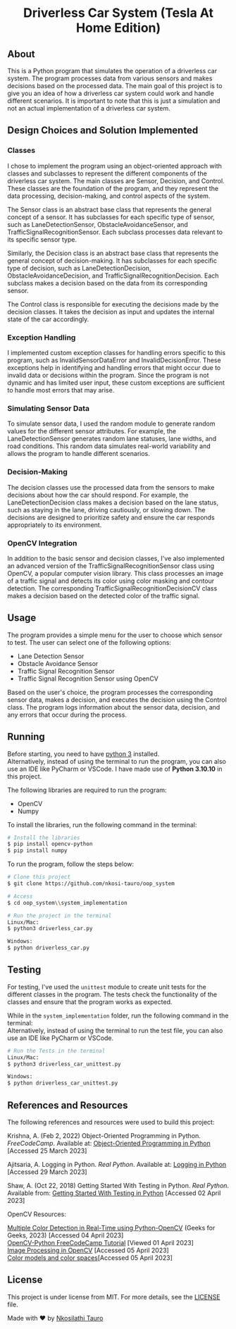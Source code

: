 <h1 align="center">Driverless Car System (Tesla At Home Edition)</h1>



## About
This is a Python program that simulates the operation of a driverless car system. The program processes data from various sensors and makes decisions based on the processed data. The main goal of this project is to give you an idea of how a driverless car system could work and handle different scenarios. It is important to note that this is just a simulation and not an actual implementation of a driverless car system.

## Design Choices and Solution Implemented ##  

### Classes ## 

I chose to implement the program using an object-oriented approach with classes and subclasses to represent the different components of the driverless car system. The main classes are Sensor, Decision, and Control. These classes are the foundation of the program, and they represent the data processing, decision-making, and control aspects of the system.

The Sensor class is an abstract base class that represents the general concept of a sensor. It has subclasses for each specific type of sensor, such as LaneDetectionSensor, ObstacleAvoidanceSensor, and TrafficSignalRecognitionSensor. Each subclass processes data relevant to its specific sensor type.

Similarly, the Decision class is an abstract base class that represents the general concept of decision-making. It has subclasses for each specific type of decision, such as LaneDetectionDecision, ObstacleAvoidanceDecision, and TrafficSignalRecognitionDecision. Each subclass makes a decision based on the data from its corresponding sensor.

The Control class is responsible for executing the decisions made by the decision classes. It takes the decision as input and updates the internal state of the car accordingly.

### Exception Handling ##  

I implemented custom exception classes for handling errors specific to this program, such as InvalidSensorDataError and InvalidDecisionError. These exceptions help in identifying and handling errors that might occur due to invalid data or decisions within the program. Since the program is not dynamic and has limited user input, these custom exceptions are sufficient to handle most errors that may arise.

### Simulating Sensor Data ##  

To simulate sensor data, I used the random module to generate random values for the different sensor attributes. For example, the LaneDetectionSensor generates random lane statuses, lane widths, and road conditions. This random data simulates real-world variability and allows the program to handle different scenarios.

### Decision-Making ##  
The decision classes use the processed data from the sensors to make decisions about how the car should respond. For example, the LaneDetectionDecision class makes a decision based on the lane status, such as staying in the lane, driving cautiously, or slowing down. The decisions are designed to prioritize safety and ensure the car responds appropriately to its environment.

### OpenCV Integration ##   

In addition to the basic sensor and decision classes, I've also implemented an advanced version of the TrafficSignalRecognitionSensor class using OpenCV, a popular computer vision library. This class processes an image of a traffic signal and detects its color using color masking and contour detection. The corresponding TrafficSignalRecognitionDecisionCV class makes a decision based on the detected color of the traffic signal.

## Usage ##  
The program provides a simple menu for the user to choose which sensor to test. The user can select one of the following options:

- Lane Detection Sensor
- Obstacle Avoidance Sensor
- Traffic Signal Recognition Sensor
- Traffic Signal Recognition Sensor using OpenCV  

Based on the user's choice, the program processes the corresponding sensor data, makes a decision, and executes the decision using the Control class. The program logs information about the sensor data, decision, and any errors that occur during the process.

## Running ##

Before starting, you need to have [python 3](https://www.python.org/downloads/) installed.  
Alternatively, instead of using the terminal to run the program, you can also use an IDE like PyCharm or VSCode.
I have made use of **Python 3.10.10** in this project.  

The following libraries are required to run the program:
- OpenCV
- Numpy

To install the libraries, run the following command in the terminal:

```bash	
# Install the libraries
$ pip install opencv-python
$ pip install numpy
```

To run the program, follow the steps below:

```bash
# Clone this project
$ git clone https://github.com/nkosi-tauro/oop_system

# Access
$ cd oop_system\\system_implementation

# Run the project in the terminal
Linux/Mac:
$ python3 driverless_car.py

Windows:
$ python driverless_car.py

```

## Testing ##
For testing, I've used the `unittest` module to create unit tests for the different classes in the program. The tests check the functionality of the classes and ensure that the program works as expected.  

While in the `system_implementation` folder, run the following command in the terminal:  
Alternatively, instead of using the terminal to run the test file, you can also use an IDE like PyCharm or VSCode.

```bash
# Run the Tests in the terminal
Linux/Mac:
$ python3 driverless_car_unittest.py

Windows:
$ python driverless_car_unittest.py
```


## References and Resources ##  

The following references and resources were used to build this project:


Krishna, A. (Feb 2, 2022) Object-Oriented Programming in Python. *FreeCodeCamp*. Available at: [Object-Oriented Programming in Python](https://www.freecodecamp.org/news/object-oriented-programming-in-python/) [Accessed 25 March 2023]  

Ajitsaria, A. Logging in Python. *Real Python*. Available at: [Logging in Python](https://realpython.com/python-logging/) [Accessed 29 March 2023]  

Shaw, A. (Oct 22, 2018) Getting Started With Testing in Python. *Real Python*. Available from: [Getting Started With Testing in Python](https://realpython.com/python-testing/) [Accessed 02 April 2023]  



OpenCV Resources:  

[Multiple Color Detection in Real-Time using Python-OpenCV](https://www.geeksforgeeks.org/multiple-color-detection-in-real-time-using-python-opencv/) (Geeks for Geeks, 2023) [Accessed 04 April 2023]  
[OpenCV-Python FreeCodeCamp Tutorial](https://www.youtube.com/watch?v=oXlwWbU8l2o) [Viewed 01 April 2023]  
[Image Processing in OpenCV](https://docs.opencv.org/4.x/d2/d96/tutorial_py_table_of_contents_imgproc.html) [Accessed 05 April 2023]    
[Color models and color spaces](https://programmingdesignsystems.com/color/color-models-and-color-spaces/index.html#:~:text=HSV%20is%20a%20cylindrical%20color,on%20the%20RGB%20color%20circle.)[Accessed 05 April 2023]   

## License ##

This project is under license from MIT. For more details, see the [LICENSE](LICENSE) file.


Made with ❤️ by <a href="https://github.com/nkosi-tauro" target="_blank">Nkosilathi Tauro</a>


